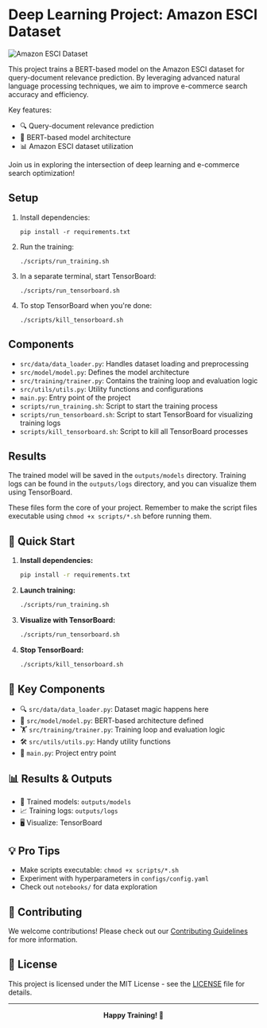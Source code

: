 # Deep Learning Project: Amazon ESCI Dataset

![Amazon ESCI Dataset](https://m.media-amazon.com/images/G/01/mobile-apps/dex/alexa/alexa-skills-kit/tutorials/quiz-game/header._TTH_.png)

This project trains a BERT-based model on the Amazon ESCI dataset for query-document relevance prediction. By leveraging advanced natural language processing techniques, we aim to improve e-commerce search accuracy and efficiency.

Key features:
- 🔍 Query-document relevance prediction
- 🤖 BERT-based model architecture
- 📊 Amazon ESCI dataset utilization

Join us in exploring the intersection of deep learning and e-commerce search optimization!

## Setup

1. Install dependencies:
   ```
   pip install -r requirements.txt
   ```

2. Run the training:
   ```
   ./scripts/run_training.sh
   ```

3. In a separate terminal, start TensorBoard:
   ```
   ./scripts/run_tensorboard.sh
   ```

4. To stop TensorBoard when you're done:
   ```
   ./scripts/kill_tensorboard.sh
   ```

## Components

- `src/data/data_loader.py`: Handles dataset loading and preprocessing
- `src/model/model.py`: Defines the model architecture
- `src/training/trainer.py`: Contains the training loop and evaluation logic
- `src/utils/utils.py`: Utility functions and configurations
- `main.py`: Entry point of the project
- `scripts/run_training.sh`: Script to start the training process
- `scripts/run_tensorboard.sh`: Script to start TensorBoard for visualizing training logs
- `scripts/kill_tensorboard.sh`: Script to kill all TensorBoard processes

## Results

The trained model will be saved in the `outputs/models` directory. Training logs can be found in the `outputs/logs` directory, and you can visualize them using TensorBoard.

These files form the core of your project. Remember to make the script files executable using `chmod +x scripts/*.sh` before running them.



## 🚀 Quick Start

1. **Install dependencies:**
   ```bash
   pip install -r requirements.txt
   ```

2. **Launch training:**
   ```bash
   ./scripts/run_training.sh
   ```

3. **Visualize with TensorBoard:**
   ```bash
   ./scripts/run_tensorboard.sh
   ```

4. **Stop TensorBoard:**
   ```bash
   ./scripts/kill_tensorboard.sh
   ```

## 🧩 Key Components

- 🔍 `src/data/data_loader.py`: Dataset magic happens here
- 🧠 `src/model/model.py`: BERT-based architecture defined
- 🏋️ `src/training/trainer.py`: Training loop and evaluation logic
- 🛠️ `src/utils/utils.py`: Handy utility functions
- 🚪 `main.py`: Project entry point

## 📊 Results & Outputs

- 💾 Trained models: `outputs/models`
- 📈 Training logs: `outputs/logs`
- 🖥️ Visualize: TensorBoard

## 💡 Pro Tips

- Make scripts executable: `chmod +x scripts/*.sh`
- Experiment with hyperparameters in `configs/config.yaml`
- Check out `notebooks/` for data exploration

## 🤝 Contributing

We welcome contributions! Please check out our [Contributing Guidelines](CONTRIBUTING.md) for more information.

## 📜 License

This project is licensed under the MIT License - see the [LICENSE](LICENSE) file for details.

---

<p align="center">
  <strong>Happy Training! 🎉</strong>
</p>